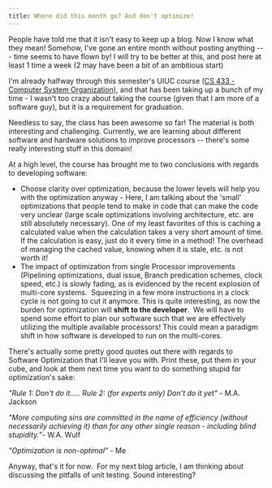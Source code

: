 ```yaml
---
title: Where did this month go? And don't optimize!
---
```

People have told me that it isn't easy to keep up a blog. Now I know what they mean! Somehow, I've gone an entire month without posting anything --- time seems to have flown by! I will try to be better at this, and post here at least 1 time a week (2 may have been a bit of an ambitious start)

I'm already halfway through this semester's UIUC course ([CS 433 - Computer System Organization](http://www.cs.uiuc.edu/class/sp09/cs433/)), and that has been taking up a bunch of my time - I wasn't too crazy about taking the course (given that I am more of a software guy), but it is a requirement for graduation.

Needless to say, the class has been awesome so far! The material is both interesting and challenging. Currently, we are learning about different software and hardware solutions to improve processors -- there's some really interesting stuff in this domain!

At a high level, the course has brought me to two conclusions with regards to developing software:
* Choose clarity over optimization, because the lower levels will help you with the optimization anyway - Here, I am talking about the 'small' optimizations that people tend to make in code that can make the code very unclear (large scale optimizations involving architecture, etc. are still absolutely necessary). One of my least favorites of this is caching a calculated value when the calculation takes a very short amount of time. If the calculation is easy, just do it every time in a method! The overhead of managing the cached value, knowing when it is stale, etc. is not worth it!
* The impact of optimization from single Processor improvements (Pipelining optimizations, dual issue, Branch predication schemes, clock speed, etc.) is slowly fading, as is evidenced by the recent explosion of multi-core systems.  Squeezing in a few more instructions in a clock cycle is not going to cut it anymore. This is quite interesting, as now the burden for optimization will __shift to the developer__.  We will have to spend some effort to plan our software such that we are effectively utilizing the multiple available processors! This could mean a paradigm shift in how software is developed to run on the multi-cores.

There's actually some pretty good quotes out there with regards to Software Optimization that I'll leave you with. Print these, put them in your cube, and look at them next time you want to do something stupid for optimization's sake:

*"Rule 1: Don't do it..... Rule 2: (for experts only) Don't do it yet"* - M.A. Jackson

*"More computing sins are committed in the name of efficiency (without necessarily achieving it) than for any other single reason - including blind stupidity.”*- W.A. Wulf  

*"Optimization is non-optimal"* - Me

Anyway, that's it for now.  For my next blog article, I am thinking about discussing the pitfalls of unit testing. Sound interesting?
